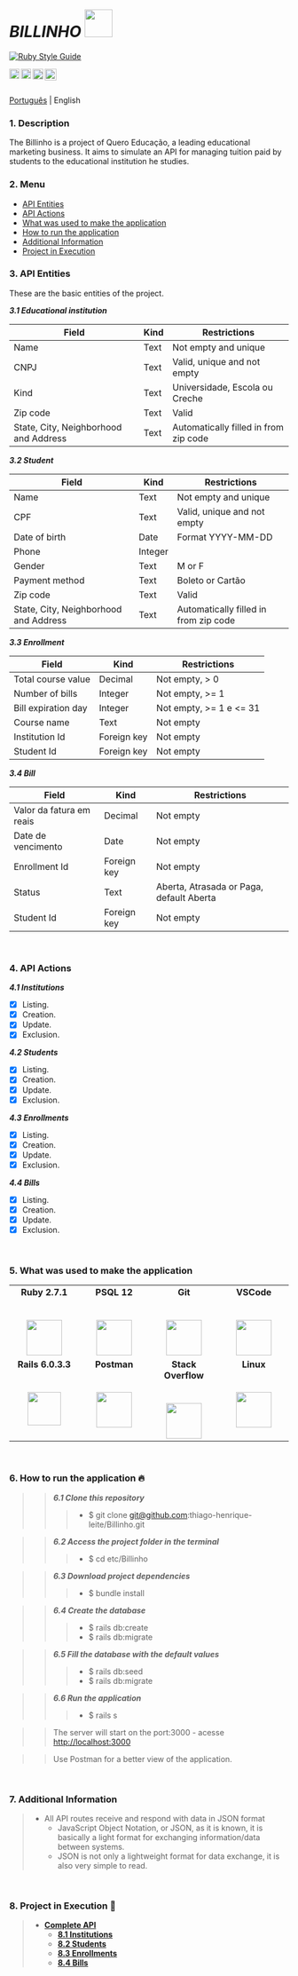 # ***BILLINHO*** <img src="https://img.itch.zone/aW1nLzMxNTMyMTEucG5n/original/GsOFLx.png" height = "50" width = "50">

[![Ruby Style Guide](https://img.shields.io/badge/code_style-rubocop-brightgreen.svg)](https://github.com/rubocop-hq/rubocop)

<a href="https://www.linkedin.com/in/thiagoleitesilva/">
  <img align="left" alt="Thiago's LinkdeIN" width="18px" src="https://github.com/TheDudeThatCode/TheDudeThatCode/blob/master/Assets/Linkedin.svg" />
</a>
<a href="https://www.instagram.com/thiagoh.leite/">
  <img align="left" alt="Thiago's Instagram" width="18px" src="https://github.com/TheDudeThatCode/TheDudeThatCode/blob/master/Assets/Instagram.svg" />
</a>
<a href="https://www.facebook.com/thiagohenrique.leitesilva">
  <img align="left" alt="Thiago's Facebook" width="19px" src="https://cdn.jsdelivr.net/npm/simple-icons@3.7.0/icons/facebook.svg" />
</a>

<a href="https://www.queroedu.com">
  <img align="left" alt="Quero Educação" width="21px" src="https://sobre.quero.com/wp-content/themes/quero-b2b-institutional/dist/img/logos/quero/quero_institucional_azul_mobo.svg" />
</a>

</br>
</br>

[Português](/README.md) | English

### 1. Description
  The Billinho is a project of Quero Educação, a leading educational marketing business. 
  It aims to simulate an API for managing tuition paid by students to the educational institution he studies.

<a name="ancora"></a>

### 2. Menu
  - [API Entities](#ancora1)
  - [API Actions](#ancora2)
  - [What was used to make the application](#ancora3)
  - [How to run the application](#ancora4)
  - [Additional Information](#ancora5)
  - [Project in Execution](#ancora6)


<a id="ancora1"></a>

### 3. API Entities
  These are the basic entities of the project.
 
  ***3.1 Educational institution***

  Field                                 |   Kind   |           Restrictions
  --------------------------------------|----------|----------------------------------
  Name                                  |   Text   | Not empty and unique
  CNPJ                                  |   Text   | Valid, unique and not empty
  Kind                                  |   Text   | Universidade, Escola ou Creche
  Zip code                              |   Text   | Valid
  State, City, Neighborhood and Address |   Text   |  Automatically filled in from zip code

  ***3.2 Student***


  Field                                  |   Kind   |                Restrictions
  ---------------------------------------|----------|---------------------------------------------
  Name                                   |   Text   | Not empty and unique
  CPF                                    |   Text   | Valid, unique and not empty 
  Date of birth                          |   Date   | Format YYYY-MM-DD  
  Phone                                  |  Integer | 
  Gender                                 |   Text   | M or F
  Payment method                         |   Text   | Boleto or Cartão
  Zip code                               |   Text   | Valid
  State, City, Neighborhood and Address  |   Text   | Automatically filled in from zip code

  ***3.3 Enrollment***

  Field                        |   Kind              |                 Restrictions
  -----------------------------|---------------------|-----------------------------------------------
  Total course value           |  Decimal            | Not empty, > 0
  Number of bills              |  Integer            | Not empty, >= 1
  Bill expiration day          |  Integer            | Not empty, >= 1 e <= 31
  Course name                  |  Text               | Not empty
  Institution Id               |  Foreign key        | Not empty
  Student Id                   |  Foreign key        | Not empty

   ***3.4 Bill***

  Field                        |   Kind              |                 Restrictions
  -----------------------------|---------------------|-----------------------------------------------
  Valor da fatura em reais     |  Decimal            | Not empty
  Date de vencimento           |  Date               | Not empty
  Enrollment Id                |  Foreign key        | Not empty
  Status                       |  Text               | Aberta, Atrasada or Paga, default Aberta
  Student Id                   |  Foreign key        | Not empty

</br>

<a id="ancora2"></a>

### 4. API Actions

  ***4.1 Institutions***
  -	[x] Listing.
  -	[x] Creation.
  -	[x] Update.
  - [x] Exclusion. 

  ***4.2 Students***
  -	[x] Listing.
  -	[x] Creation.
  -	[x] Update.
  - [x] Exclusion. 

  ***4.3 Enrollments***
  -	[x] Listing.
  -	[x] Creation.
  - [x] Update.
  - [x] Exclusion. 
  
  ***4.4 Bills***
  -	[x] Listing.
  -	[x] Creation.
  -	[x] Update.
  - [x] Exclusion.

</br> 

<a id="ancora3"></a>

### 5. What was used to make the application

<table>
  <tbody>
    <tr valign="top">
      <td width="25%" align="center">
        <span><b>Ruby 2.7.1</b></span><br><br><br>
        <img height="64px" src="https://cdn.jsdelivr.net/npm/simple-icons@3.9.0/icons/ruby.svg">
      </td>
      <td width="25%" align="center">
        <span><b>PSQL 12</b></span><br><br><br>
        <img height="64px" src="https://cdn.jsdelivr.net/npm/simple-icons@3.9.0/icons/postgresql.svg">
      </td>
      <td width="25%" align="center">
        <span><b>Git</b></span><br><br><br>
        <img height="64px"  src="https://cdn.jsdelivr.net/npm/simple-icons@3.9.0/icons/git.svg">
      </td>
      <td width="25%" align="center">
        <span><b>VSCode</b></span><br><br><br>
        <img height="64px" src="https://cdn.jsdelivr.net/npm/simple-icons@3.9.0/icons/visualstudio.svg">
      </td>
    </tr>
    <tr valign="top">
      <td width="22%" align="center">
        <span><b>Rails 6.0.3.3</b></span><br><br><br>
        <img height="60px" src="https://cdn.jsdelivr.net/npm/simple-icons@3.9.0/icons/rubyonrails.svg">
      </td>
      <td width="25%" align="center">
        <span><b>Postman</b></span><br><br><br>
        <img height="64px" src="https://cdn.jsdelivr.net/npm/simple-icons@3.9.0/icons/postman.svg">
      </td>
      <td width="25%" align="center">
        <span><b>Stack Overflow</b></span><br><br><br>
        <img height="64px" src="https://cdn.jsdelivr.net/npm/simple-icons@3.9.0/icons/stackoverflow.svg">
      </td>
      <td width="25%" align="center">
        <span><b>Linux</b></span><br><br><br>
        <img height="64px" src="https://cdn.jsdelivr.net/npm/simple-icons@3.9.0/icons/linux.svg">
      </td>
    </tr>
  </tbody>
</table>

</br>

<a id="ancora4"></a>

### 6. How to run the application :fire:
>>  ***6.1 Clone this repository*** 
>>>    - $ git clone git@github.com:thiago-henrique-leite/Billinho.git

>>  ***6.2 Access the project folder in the terminal***
>>>    - $ cd etc/Billinho

>>  ***6.3 Download project dependencies***
>>>    - $ bundle install

>>  ***6.4 Create the database***
>>>    - $ rails db:create
>>>    - $ rails db:migrate

>>  ***6.5 Fill the database with the default values***
>>>    - $ rails db:seed
>>>    - $ rails db:migrate

>>  ***6.6 Run the application***
>>>    - $ rails s 

>>  The server will start on the port:3000 - acesse <http://localhost:3000> </br>

>>  Use Postman for a better view of the application.

</br>

<a id="ancora5"></a>

### 7. Additional Information
> + All API routes receive and respond with data in JSON format </br>
>   - JavaScript Object Notation, or JSON, as it is known, it is basically a light format for exchanging information/data between systems. </br>
>   - JSON is not only a lightweight format for data exchange, it is also very simple to read.

</br>

<a id="ancora6"></a>

### 8. Project in Execution :rocket:

> + [**Complete API**](readme/general-en.md)
>   - [**8.1 Institutions**](readme/institutions-en.md)
>   - [**8.2 Students**](readme/students-en.md)
>   - [**8.3 Enrollments**](readme/enrollments-en.md)
>   - [**8.4 Bills**](readme/bills-en.md)
